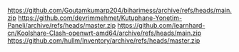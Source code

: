 https://github.com/Goutamkumarp204/biharimess/archive/refs/heads/main.zip
https://github.com/devrimmehmet/Kutuphane-Yonetim-Paneli/archive/refs/heads/master.zip
https://github.com/learnhard-cn/Koolshare-Clash-openwrt-amd64/archive/refs/heads/main.zip
https://github.com/hullm/Inventory/archive/refs/heads/master.zip

